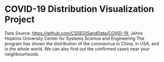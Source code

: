 # COVID-19 Distribution Visualization Project
Data Source: https://github.com/CSSEGISandData/COVID-19, Johns Hopkins University Center for Systems Science and Engineering
The program has shown the distribution of the coronavirus in China, in USA, and in the whole world. We can also find out the confirmed cases near your neighbourhoods.
